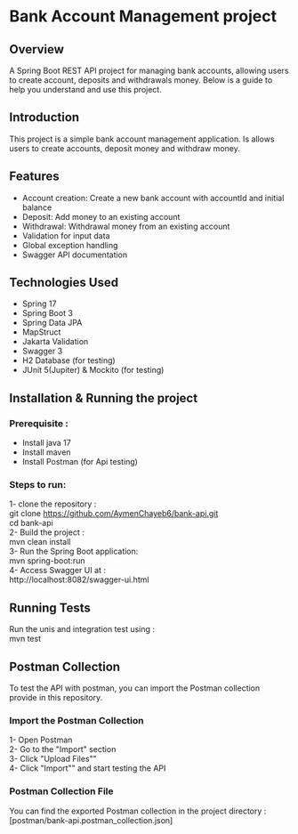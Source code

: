 # Bank Account Management project

## Overview
A Spring Boot REST API project for managing bank accounts, allowing users to create account, deposits and withdrawals money.
Below is a guide to help you understand and use this project.

## Introduction
This project is a simple bank account management application.
Is allows users to create accounts, deposit money and withdraw money.

## Features 
- Account creation: Create a new bank account with accountId and initial balance
- Deposit: Add money to an existing account
- Withdrawal: Withdrawal money from an existing account
- Validation for input data
- Global exception handling
- Swagger API documentation

## Technologies Used
- Spring 17
- Spring Boot 3
- Spring Data JPA
- MapStruct
- Jakarta Validation
- Swagger 3
- H2 Database (for testing)
- JUnit 5(Jupiter) & Mockito (for testing)

## Installation & Running the project
### Prerequisite :
- Install java 17
- Install maven
- Install Postman (for Api testing)
### Steps to run:
1- clone the repository :  
git clone https://github.com/AymenChayeb6/bank-api.git  
cd bank-api  
2- Build the project :  
mvn clean install  
3- Run the Spring Boot application:  
mvn spring-boot:run  
4- Access Swagger UI at :  
http://localhost:8082/swagger-ui.html  


## Running Tests
Run the unis and integration test using :  
mvn test  

## Postman Collection
To test the API with postman, you can import the Postman collection provide in this repository.  
### Import the Postman Collection
1- Open Postman  
2- Go to the "Import" section  
3- Click "Upload Files""  
4- Click "Import"" and start testing the API  
### Postman Collection File
You can find the exported Postman collection in the project directory :  
[postman/bank-api.postman_collection.json]  

